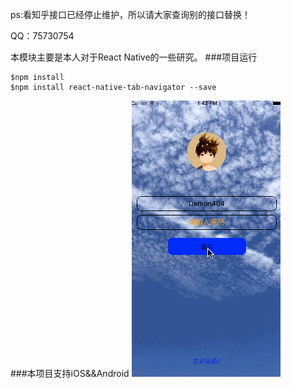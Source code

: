 ps:看知乎接口已经停止维护，所以请大家查询别的接口替换！

QQ：75730754



本模块主要是本人对于React Native的一些研究。
###项目运行

	$npm install
	$npm install react-native-tab-navigator --save

###本项目支持iOS&&Android
<img src="https://github.com/Demon404/KZHApp/blob/master/kzhapp.gif?raw=true" alt="GitHub" title="GitHub,Social Coding"  />
